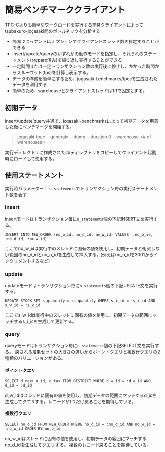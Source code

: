 # 簡易ベンチマーククライアント

TPC-Cよりも簡単なワークロードを実行する簡易クライアントによってtsubakuro-jogasaki間のボトルネックを分析する

- 簡易クライアントはオプションでクライアントスレッド数を指定することができる
- insert/update/queryのいずれかの動作モードを指定し、それぞれのステートメント(prepare済み)を繰り返し実行することができる
- 一定時間または一定トランザクション数の実行後に停止し、かかった時間からスループット(tps)を計算し表示する。
- データの準備を簡単にするため、jogasaki-benchmarks/tpccで生成されたデータを利用する
- 簡単のため、warehouseとクライアントスレッドは1:1で固定とする。

## 初期データ

insert/update/query共通で、jogasaki-benchmarksによって初期データを用意した後にベンチマークを開始する。

> jogasaki-tpcc --generate --dump --duration 0 --warehouse <# of warehouses>

実行ディレクトリに作成されたdbディレクトリをコピーしてクライアント起動時にロードして使用する。


## 使用ステートメント

実行時パラメーター：
`n_statements`でトランザクション毎の実行ステートメント数を表す

### insert 

insertモードはトランザクション毎に`n_statements`個の下記INSERT文を実行する。

```
INSERT INTO NEW_ORDER (no_o_id, no_d_id, no_w_id) VALUES (:no_o_id, :no_d_id, :no_w_id)
```
ここでno_w_idは実行中のスレッドに固有の値を使用し、初期データと衝突しない範囲のno_d_idとno_o_idを生成して挿入する。(例えばno_o_idを3001からインクリメントするなど)

### update

updateモードはトランザクション毎に`n_statements`個の下記UPDATE文を実行する。

```
UPDATE STOCK SET s_quantity = :s_quantity WHERE s_i_id = :s_i_id AND s_w_id = :s_w_id
```

ここでs_w_idは実行中のスレッドに固有の値を使用し、初期データの範囲にマッチするs_i_idを生成して更新する。

### query

queryモードはトランザクション毎に`n_statements`個の下記SELECT文を実行する。
戻される結果セットの大きさの違いからポイントクエリと複数行クエリの2種類のバリエーションがある。

#### ポイントクエリ

```
SELECT d_next_o_id, d_tax FROM DISTRICT WHERE d_w_id = :d_w_id AND d_id = :d_id
```
d_w_idはスレッドに固有の値を使用し、初期データの範囲にマッチするd_idを生成してクエリする。レコードが1つだけ戻ることを期待している。

#### 複数行クエリ
```
SELECT no_o_id FROM NEW_ORDER WHERE no_d_id = :no_d_id AND no_w_id = :no_w_id ORDER BY no_o_id
```

no_w_idはスレッドに固有の値を使用し、初期データの範囲にマッチするno_d_idを生成してクエリする。
複数のレコード戻ることを期待している。
